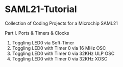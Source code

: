 # SAML21-Tutorial
Collection of Coding Projects for a Microchip SAML21

Part I. Ports & Timers & Clocks
1. Toggling LED0 via Soft-Timer
2. Toggling LED0 with Timer 0 via 16 MHz OSC
3. Toggling LED0 with Timer 0 via 32KHz ULP OSC
4. Toggling LED0 with Timer 0 via 32KHz XOSC
